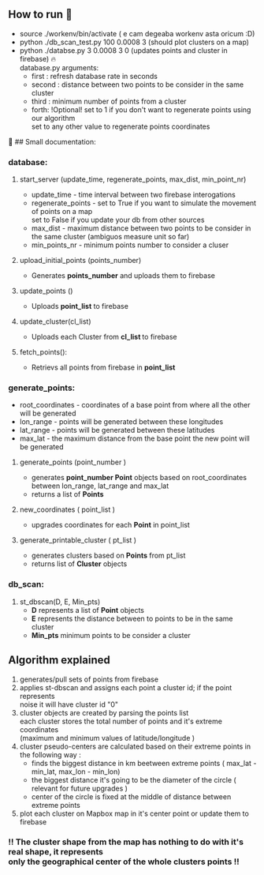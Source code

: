 ## How to run :running:
* source ./workenv/bin/activate ( e cam degeaba workenv asta oricum :D) 
* python ./db_scan_test.py 100 0.0008 3 (should plot clusters on a map)
* python ./databse.py 3  0.0008 3 0 (updates points and cluster in firebase) :fire:
<br>database.py arguments:
    - first : refresh database rate in seconds
    - second : distance between two points to be consider in the same cluster
    - third : minimum number of points from a cluster
    - forth: !Optional!  set to 1 if you don't want to regenerate points using our algorithm<br>
    set to any other value to regenerate points coordinates

:page_with_curl: ## Small documentation: 
### database: 
1. start_server (update_time, regenerate_points, max_dist, min_point_nr)<br>
    * update_time - time interval between two firebase interogations
    * regenerate_points -  set to True if you want to simulate the movement of points on a map<br>
                                    set to False if you update your db from other sources
    * max_dist - maximum distance between two points to be consider in the same cluster (ambiguos measure unit so far)
    * min_points_nr - minimum points number to consider a cluser

2.  upload_initial_points (points_number)<br>
    * Generates <b>points_number</b> and uploads them to firebase

3. update_points () <br>
    * Uploads <b> point_list</b> to firebase

4. update_cluster(cl_list)
    * Uploads each Cluster from <b> cl_list </b> to firebase

5. fetch_points():
    * Retrievs all points from firebase in <b> point_list </b>
### generate_points:
* root_coordinates - coordinates of a base point from where all the other will be generated
* lon_range - points will be generated between these longitudes
* lat_range - points will be generated between these latitudes
* max_lat - the maximum distance from the base point the new point will be generated

1. generate_points (point_number )
    * generates <b>point_number Point</b> objects based on root_coordinates between lon_range, lat_range and max_lat 
    * returns a list of <b>Points</b>

2. new_coordinates ( point_list )
    * upgrades coordinates for each <b>Point</b> in point_list

3. generate_printable_cluster ( pt_list )
    * generates clusters based on <b>Points</b> from pt_list
    * returns list of <b>Cluster</b> objects

### db_scan:
1. st_dbscan(D, E, Min_pts)
    * <b>D</b> represents a list of <b>Point</b> objects
    * <b>E</b> represents the distance between to points to be in the same cluster
    * <b>Min_pts</b> minimum points to be consider a cluster

## Algorithm explained
1. generates/pull sets of points from firebase
2. applies st-dbscan and assigns each point a cluster id; if the point represents<br> noise it will have cluster id "0"
3. cluster objects are created by parsing the points list<br>
each cluster stores the total number of points and it's extreme coordinates 
<br> (maximum and minimum values of latitude/longitude )
4. cluster pseudo-centers are calculated based on their extreme points in the following way :<br>
    * finds the biggest distance in km beetween extreme points ( max_lat - min_lat, max_lon - min_lon)
    * the biggest distance it's going to be the diameter of the circle ( relevant for future upgrades )
    * center of the circle is fixed at the middle of distance between extreme points
5. plot each cluster on Mapbox map in it's center point or update them to firebase

### !! The cluster shape from the map has nothing to do with it's real shape, it represents <br> only the geographical center of the whole clusters points !!
